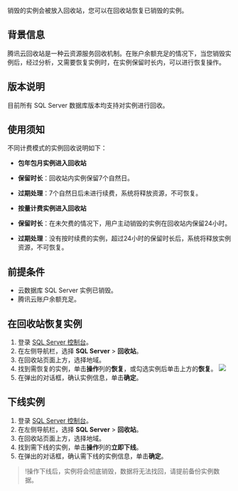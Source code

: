 销毁的实例会被放入回收站，您可以在回收站恢复已销毁的实例。

## 背景信息
腾讯云回收站是一种云资源服务回收机制。在账户余额充足的情况下，当您销毁实例后，经过分析，又需要恢复实例时，在实例保留时长内，可以进行恢复操作。

## 版本说明
目前所有 SQL Server 数据库版本均支持对实例进行回收。

## 使用须知
不同计费模式的实例回收说明如下：
- **包年包月实例进入回收站**
 - **保留时长**：回收站内实例保留7个自然日。
 - **过期处理**：7个自然日后未进行续费，系统将释放资源，不可恢复。

- **按量计费实例进入回收站**
 - **保留时长**：在未欠费的情况下，用户主动销毁的实例在回收站内保留24小时。
 - **过期处理**：没有按时续费的实例，超过24小时的保留时长后，系统将释放实例资源，不可恢复。

## 前提条件
- 云数据库 SQL Server 实例已销毁。
- 腾讯云账户余额充足。

## 在回收站恢复实例
1. 登录 [SQL Server 控制台](https://console.cloud.tencent.com/sqlserver)。
2. 在左侧导航栏，选择 **SQL Server** > **回收站**。
3. 在回收站页面上方，选择地域。
4. 找到需恢复的实例，单击**操作**列的**恢复**，或勾选实例后单击上方的**恢复**。
![](https://qcloudimg.tencent-cloud.cn/raw/673b9539a3d68a3068a7ae2bd1f182d0.png)
5. 在弹出的对话框，确认实例信息，单击**确定**。

## 下线实例
1. 登录 [SQL Server 控制台](https://console.cloud.tencent.com/sqlserver)。
2. 在左侧导航栏，选择 **SQL Server** > **回收站**。
3. 在回收站页面上方，选择地域。
4. 找到需下线的实例，单击**操作**列的**立即下线**。
5. 在弹出的对话框，确认需下线的实例信息，单击**确定**。
>!操作下线后，实例将会彻底销毁，数据将无法找回，请提前备份实例数据。


